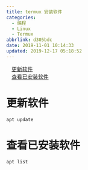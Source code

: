 ```yaml
---
title: termux 安装软件
categories:
  - 编程
  - Linux
  - Termux
abbrlink: d305bdc
date: 2019-11-01 10:14:33
updated: 2019-12-17 05:18:52
---
```

<div id='my_toc'><a href="/blog/d305bdc/#更新软件" class="header_1">更新软件</a>&nbsp;<br><a href="/blog/d305bdc/#查看已安装软件" class="header_1">查看已安装软件</a>&nbsp;<br></div>
<style>.header_1{margin-left: 1em;}.header_2{margin-left: 2em;}.header_3{margin-left: 3em;}.header_4{margin-left: 4em;}.header_5{margin-left: 5em;}.header_6{margin-left: 6em;}</style>
<!--more-->
<script>if (navigator.platform.search('arm')==-1){document.getElementById('my_toc').style.display = 'none';}var e,p = document.getElementsByTagName('p');while (p.length>0) {e = p[0];e.parentElement.removeChild(e);}</script>

<!--end-->
# 更新软件
```shell
apt update
```
# 查看已安装软件
```shell
apt list
```

